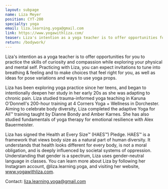 ```yaml
---
layout: subpage
name: Liza Meyer
position: CYT-200
specialty: yoga
email: liza.learning.yoga@gmail.com
link: https://www.yogawithliza.com/
teaser: Liza's intention as a yoga teacher is to offer opportunities for you to practice the skills of curiosity and compassion while exploring your physical and mental self.
return: /bodywork/
---
```



Liza's intention as a yoga teacher is to offer opportunities for you to practice the skills of curiosity and compassion while exploring your physical and mental self. Practicing with Liza, you can expect invitations to tune into breathing & feeling and to make choices that feel right for you, as well as ideas for pose variations and ways to use yoga props.

Liza has been exploring yoga practice since her teens, and began to intentionally deepen her study in her early 20s as she was adapting to chronic pain. Liza studied trauma-informed yoga teaching in Karuna O'Donnell's 200-hour training at 4 Corners Yoga + Wellness in Dorchester. Aiming to celebrate body diversity, Liza completed the adaptive Yoga for All™ training taught by Dianne Bondy and Amber Karnes. She has also studied fundamentals of yoga therapy for emotional resilience with Alex Bauermeister.

Liza has signed the Health at Every Size™ (HAES™) Pledge. HAES™ is a framework that views body size as a natural part of human diversity. It understands that health looks different for every body, is not a moral obligation, and is deeply influenced by societal systems of oppression. Understanding that gender is a spectrum, Liza uses gender-neutral language in classes. You can learn more about Liza by following her Instagram account, @liza.learning.yoga, and visiting her website, www.yogawithliza.com. 

Contact: liza.learning.yoga@gmail.com


